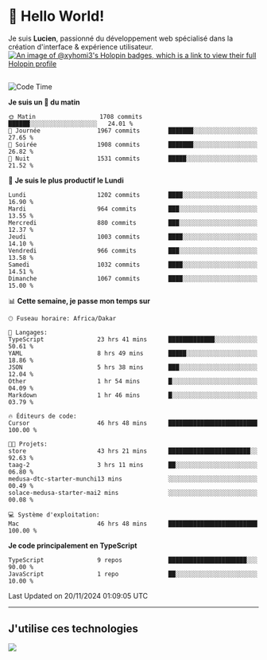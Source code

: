 # 👋 Hello World!

Je suis **Lucien**, passionné du développement web spécialisé dans la création d'interface & expérience utilisateur.
[![An image of @xyhomi3's Holopin badges, which is a link to view their full Holopin profile](https://holopin.me/xyhomi3)](https://holopin.io/@xyhomi3)

##

<!--START_SECTION:waka-->
![Code Time](http://img.shields.io/badge/Code%20Time-2%2C553%20hrs%2012%20mins-blue)

**Je suis un 🐤 du matin** 

```text
🌞 Matin                  1708 commits        ██████░░░░░░░░░░░░░░░░░░░   24.01 % 
🌆 Journée                1967 commits        ███████░░░░░░░░░░░░░░░░░░   27.65 % 
🌃 Soirée                 1908 commits        ███████░░░░░░░░░░░░░░░░░░   26.82 % 
🌙 Nuit                   1531 commits        █████░░░░░░░░░░░░░░░░░░░░   21.52 % 
```
📅 **Je suis le plus productif le Lundi** 

```text
Lundi                    1202 commits        ████░░░░░░░░░░░░░░░░░░░░░   16.90 % 
Mardi                    964 commits         ███░░░░░░░░░░░░░░░░░░░░░░   13.55 % 
Mercredi                 880 commits         ███░░░░░░░░░░░░░░░░░░░░░░   12.37 % 
Jeudi                    1003 commits        ████░░░░░░░░░░░░░░░░░░░░░   14.10 % 
Vendredi                 966 commits         ███░░░░░░░░░░░░░░░░░░░░░░   13.58 % 
Samedi                   1032 commits        ████░░░░░░░░░░░░░░░░░░░░░   14.51 % 
Dimanche                 1067 commits        ████░░░░░░░░░░░░░░░░░░░░░   15.00 % 
```


📊 **Cette semaine, je passe mon temps sur** 

```text
🕑︎ Fuseau horaire: Africa/Dakar

💬 Langages: 
TypeScript               23 hrs 41 mins      █████████████░░░░░░░░░░░░   50.61 % 
YAML                     8 hrs 49 mins       █████░░░░░░░░░░░░░░░░░░░░   18.86 % 
JSON                     5 hrs 38 mins       ███░░░░░░░░░░░░░░░░░░░░░░   12.04 % 
Other                    1 hr 54 mins        █░░░░░░░░░░░░░░░░░░░░░░░░   04.09 % 
Markdown                 1 hr 46 mins        █░░░░░░░░░░░░░░░░░░░░░░░░   03.79 % 

🔥 Éditeurs de code: 
Cursor                   46 hrs 48 mins      █████████████████████████   100.00 % 

🐱‍💻 Projets: 
store                    43 hrs 21 mins      ███████████████████████░░   92.63 % 
taag-2                   3 hrs 11 mins       ██░░░░░░░░░░░░░░░░░░░░░░░   06.80 % 
medusa-dtc-starter-munchi13 mins             ░░░░░░░░░░░░░░░░░░░░░░░░░   00.49 % 
solace-medusa-starter-mai2 mins              ░░░░░░░░░░░░░░░░░░░░░░░░░   00.08 % 

💻 Système d'exploitation: 
Mac                      46 hrs 48 mins      █████████████████████████   100.00 % 
```

**Je code principalement en TypeScript** 

```text
TypeScript               9 repos             ██████████████████████░░░   90.00 % 
JavaScript               1 repo              ██░░░░░░░░░░░░░░░░░░░░░░░   10.00 % 
```




 Last Updated on 20/11/2024 01:09:05 UTC
<!--END_SECTION:waka-->
---

## J'utilise ces technologies

<p align="left">
  <a href="https://skillicons.dev">
    <img src="https://skillicons.dev/icons?i=ts,js,md,scss,tailwind,react,docker,express,astro,vite,nextjs,vercel,figma,ableton" />
  </a>
</p>

